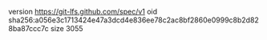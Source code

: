 version https://git-lfs.github.com/spec/v1
oid sha256:a056e3c1713424e47a3dcd4e836ee78c2ac8bf2860e0999c8b2d828ba87ccc7c
size 3055
